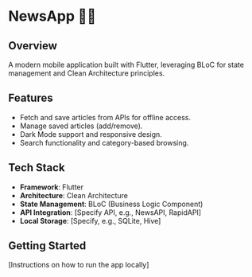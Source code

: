 # NewsApp 📱📰  

## Overview  
A modern mobile application built with Flutter, leveraging BLoC for state management and Clean Architecture principles.  

## Features  
- Fetch and save articles from APIs for offline access.  
- Manage saved articles (add/remove).  
- Dark Mode support and responsive design.  
- Search functionality and category-based browsing.  

## Tech Stack  
- **Framework**: Flutter  
- **Architecture**: Clean Architecture  
- **State Management**: BLoC (Business Logic Component)  
- **API Integration**: [Specify API, e.g., NewsAPI, RapidAPI]  
- **Local Storage**: [Specify, e.g., SQLite, Hive]  

## Getting Started  
[Instructions on how to run the app locally]  
